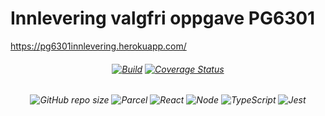 # Innlevering valgfri oppgave PG6301
https://pg6301innlevering.herokuapp.com/
<h6 align="center">
  
[![Build](https://github.com/kristiania-pg6301-2022/pg6301-innlevering-vetledv/actions/workflows/test.yml/badge.svg)](https://github.com/kristiania-pg6301-2022/pg6301-innlevering-vetledv/actions/workflows/test.yml)
[![Coverage Status](https://coveralls.io/repos/github/kristiania-pg6301-2022/pg6301-innlevering-vetledv/badge.svg?branch=main)](https://coveralls.io/github/kristiania-pg6301-2022/pg6301-innlevering-vetledv?branch=main)

</h6>


<h6 align="center">

![GitHub repo size](https://img.shields.io/github/repo-size/kristiania-pg6301-2022/pg6301-innlevering-vetledv)
![Parcel](https://badges.aleen42.com/src/parcel.svg)
![React](https://badges.aleen42.com/src/react.svg)
![Node](https://badges.aleen42.com/src/node.svg)
![TypeScript](https://badges.aleen42.com/src/typescript.svg)
![Jest](https://badges.aleen42.com/src/jest_1.svg)

</h6>
